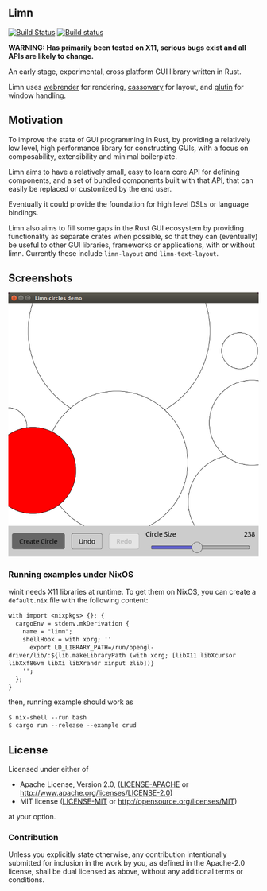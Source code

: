 ## Limn

[![Build Status](https://travis-ci.org/christolliday/limn.svg?branch=master)](https://travis-ci.org/christolliday/limn)
[![Build status](https://ci.appveyor.com/api/projects/status/jheej7tmkntqa8d4/branch/master?svg=true)](https://ci.appveyor.com/project/christolliday/limn/branch/master)

**WARNING: Has primarily been tested on X11, serious bugs exist and all APIs are likely to change.**

An early stage, experimental, cross platform GUI library written in Rust.

Limn uses [webrender](https://github.com/servo/webrender) for rendering, [cassowary](https://github.com/dylanede/cassowary-rs) for layout,
and [glutin](https://github.com/tomaka/glutin) for window handling.

## Motivation

To improve the state of GUI programming in Rust, by providing a relatively low level, high performance library for constructing GUIs,
with a focus on composability, extensibility and minimal boilerplate.

Limn aims to have a relatively small, easy to learn core API for defining components, and a set of bundled components built with that API,
that can easily be replaced or customized by the end user.

Eventually it could provide the foundation for high level DSLs or language bindings.

Limn also aims to fill some gaps in the Rust GUI ecosystem by providing functionality as separate crates when possible, so that they
can (eventually) be useful to other GUI libraries, frameworks or applications, with or without limn.
Currently these include `limn-layout` and `limn-text-layout`.

## Screenshots

![screenshot](assets/screenshot.png)

### Running examples under NixOS

winit needs X11 libraries at runtime. To get them on NixOS, you can create a `default.nix` file with the following content:

```
with import <nixpkgs> {}; {
  cargoEnv = stdenv.mkDerivation {
    name = "limn";
    shellHook = with xorg; ''
      export LD_LIBRARY_PATH=/run/opengl-driver/lib/:${lib.makeLibraryPath (with xorg; [libX11 libXcursor libXxf86vm libXi libXrandr xinput zlib])}
    '';
  };
}
```

then, running example should work as

```
$ nix-shell --run bash
$ cargo run --release --example crud
```

## License

Licensed under either of

 * Apache License, Version 2.0, ([LICENSE-APACHE](LICENSE-APACHE) or http://www.apache.org/licenses/LICENSE-2.0)
 * MIT license ([LICENSE-MIT](LICENSE-MIT) or http://opensource.org/licenses/MIT)

at your option.

### Contribution

Unless you explicitly state otherwise, any contribution intentionally submitted
for inclusion in the work by you, as defined in the Apache-2.0 license, shall be dual licensed as above, without any
additional terms or conditions.
